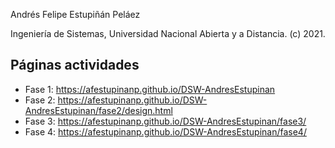 Andrés Felipe Estupiñán Peláez

Ingeniería de Sistemas, Universidad Nacional Abierta y a Distancia.
(c) 2021.

## Páginas actividades
* Fase 1: https://afestupinanp.github.io/DSW-AndresEstupinan
* Fase 2: https://afestupinanp.github.io/DSW-AndresEstupinan/fase2/design.html
* Fase 3: https://afestupinanp.github.io/DSW-AndresEstupinan/fase3/
* Fase 4: https://afestupinanp.github.io/DSW-AndresEstupinan/fase4/